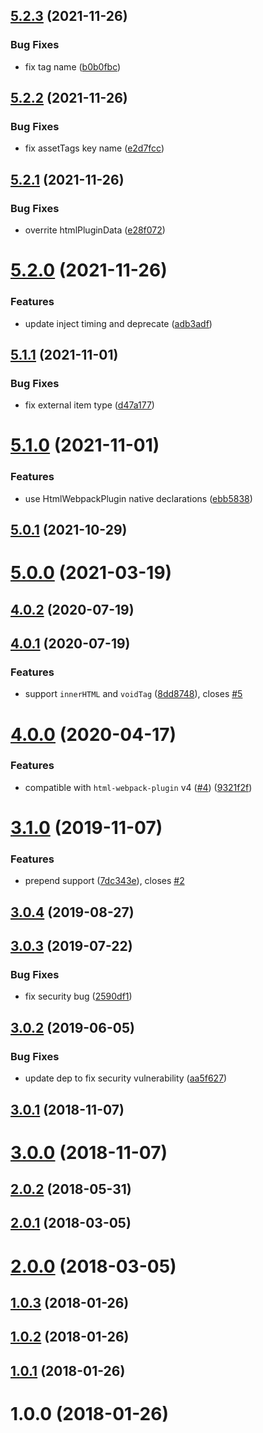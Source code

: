 ## [5.2.3](https://github.com/kagawagao/html-webpack-inject-plugin/compare/v5.2.2...v5.2.3) (2021-11-26)


### Bug Fixes

* fix tag name ([b0b0fbc](https://github.com/kagawagao/html-webpack-inject-plugin/commit/b0b0fbc4629b25b6060a6f65c2989d75a641e041))



## [5.2.2](https://github.com/kagawagao/html-webpack-inject-plugin/compare/v5.2.1...v5.2.2) (2021-11-26)


### Bug Fixes

* fix assetTags key name ([e2d7fcc](https://github.com/kagawagao/html-webpack-inject-plugin/commit/e2d7fcc6aa65364aab5ebf0118c9adfacbff2c8e))



## [5.2.1](https://github.com/kagawagao/html-webpack-inject-plugin/compare/v5.2.0...v5.2.1) (2021-11-26)


### Bug Fixes

* overrite htmlPluginData ([e28f072](https://github.com/kagawagao/html-webpack-inject-plugin/commit/e28f07218f24bef85715db1b3803a6777e9438ba))



# [5.2.0](https://github.com/kagawagao/html-webpack-inject-plugin/compare/v5.1.1...v5.2.0) (2021-11-26)


### Features

* update inject timing and deprecate ([adb3adf](https://github.com/kagawagao/html-webpack-inject-plugin/commit/adb3adf4abe7f99bdad911193ac73b9f20f517ea))



## [5.1.1](https://github.com/kagawagao/html-webpack-inject-plugin/compare/v5.1.0...v5.1.1) (2021-11-01)


### Bug Fixes

* fix external item type ([d47a177](https://github.com/kagawagao/html-webpack-inject-plugin/commit/d47a17700430c2a669dee81b5a710e9e23d01d03))



# [5.1.0](https://github.com/kagawagao/html-webpack-inject-plugin/compare/v5.0.1...v5.1.0) (2021-11-01)


### Features

* use HtmlWebpackPlugin native declarations ([ebb5838](https://github.com/kagawagao/html-webpack-inject-plugin/commit/ebb583843b269355d87004539dc2bd549b196cd1))



## [5.0.1](https://github.com/kagawagao/html-webpack-inject-plugin/compare/v5.0.0...v5.0.1) (2021-10-29)



# [5.0.0](https://github.com/kagawagao/html-webpack-inject-plugin/compare/v4.0.2...v5.0.0) (2021-03-19)



## [4.0.2](https://github.com/kagawagao/html-webpack-inject-plugin/compare/v4.0.1...v4.0.2) (2020-07-19)



## [4.0.1](https://github.com/kagawagao/html-webpack-inject-plugin/compare/v4.0.0...v4.0.1) (2020-07-19)


### Features

* support `innerHTML` and `voidTag` ([8dd8748](https://github.com/kagawagao/html-webpack-inject-plugin/commit/8dd8748f58e87549fb33885dfbe42e8dea6491f5)), closes [#5](https://github.com/kagawagao/html-webpack-inject-plugin/issues/5)



# [4.0.0](https://github.com/kagawagao/html-webpack-inject-plugin/compare/v3.1.0...v4.0.0) (2020-04-17)


### Features

* compatible with `html-webpack-plugin` v4 ([#4](https://github.com/kagawagao/html-webpack-inject-plugin/issues/4)) ([9321f2f](https://github.com/kagawagao/html-webpack-inject-plugin/commit/9321f2f714c2b1d799200175893dae8fdc430303))



# [3.1.0](https://github.com/kagawagao/html-webpack-inject-plugin/compare/v3.0.4...v3.1.0) (2019-11-07)


### Features

* prepend support ([7dc343e](https://github.com/kagawagao/html-webpack-inject-plugin/commit/7dc343e1915567b56aa1baf8372ab2d899fe84e9)), closes [#2](https://github.com/kagawagao/html-webpack-inject-plugin/issues/2)



## [3.0.4](https://github.com/kagawagao/html-webpack-inject-plugin/compare/v3.0.3...v3.0.4) (2019-08-27)



## [3.0.3](https://github.com/kagawagao/html-webpack-inject-plugin/compare/v3.0.2...v3.0.3) (2019-07-22)


### Bug Fixes

* fix security bug ([2590df1](https://github.com/kagawagao/html-webpack-inject-plugin/commit/2590df1a55b8763378f3d1d54229e11d46c6d2ee))



## [3.0.2](https://github.com/kagawagao/html-webpack-inject-plugin/compare/v3.0.1...v3.0.2) (2019-06-05)


### Bug Fixes

* update dep to fix security vulnerability ([aa5f627](https://github.com/kagawagao/html-webpack-inject-plugin/commit/aa5f62793b590601f21d910a805fa146c528aff1))



## [3.0.1](https://github.com/kagawagao/html-webpack-inject-plugin/compare/v3.0.0...v3.0.1) (2018-11-07)



# [3.0.0](https://github.com/kagawagao/html-webpack-inject-plugin/compare/v2.0.2...v3.0.0) (2018-11-07)



## [2.0.2](https://github.com/kagawagao/html-webpack-inject-plugin/compare/v2.0.1...v2.0.2) (2018-05-31)



## [2.0.1](https://github.com/kagawagao/html-webpack-inject-plugin/compare/v2.0.0...v2.0.1) (2018-03-05)



# [2.0.0](https://github.com/kagawagao/html-webpack-inject-plugin/compare/v1.0.3...v2.0.0) (2018-03-05)



## [1.0.3](https://github.com/kagawagao/html-webpack-inject-plugin/compare/v1.0.2...v1.0.3) (2018-01-26)



## [1.0.2](https://github.com/kagawagao/html-webpack-inject-plugin/compare/v1.0.1...v1.0.2) (2018-01-26)



## [1.0.1](https://github.com/kagawagao/html-webpack-inject-plugin/compare/v1.0.0...v1.0.1) (2018-01-26)



# 1.0.0 (2018-01-26)



